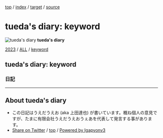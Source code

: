 [top](../index.html) / [index](index.html) / [target](https://uedaueo.github.io/diary-of-tueda/keyword/index.html) / [source](https://github.com/uedaueo/diary-of-tueda/blob/master/keyword/index.src.md) 

tueda's diary: keyword
=====================================================================================================
![tueda's diary](https://uedaueo.github.io/diary-of-tueda/images/furoduck.jpg "うえだうえお") **tueda's diary**

[2023](../2023/index.html)
/ [ALL](../idxall.html)
 / [keyword](../keyword/index.html)

## tueda's diary: keyword



### 日記




----------------------------------------------------------------------------------------------------

## About tueda's diary

* この日記はうえだうえお (aka 上田達也) が書いています。概ね個人の意見ですが、たまに有限会社うえだうえおうぇあを代表して発言する事があります。
* [Share on Twitter](https://twitter.com/intent/tweet?hashtags=tueda%2Cuedaueo&text=tueda%27s+diary%3A+keyword&url=https%3A%2F%2Fuedaueo.github.io%2Fdiary-of-tueda%2Fkeyword%2Findex.html) / [top](../index.html) / [Powered by Igapyonv3](https://github.com/igapyon/igapyonv3)
